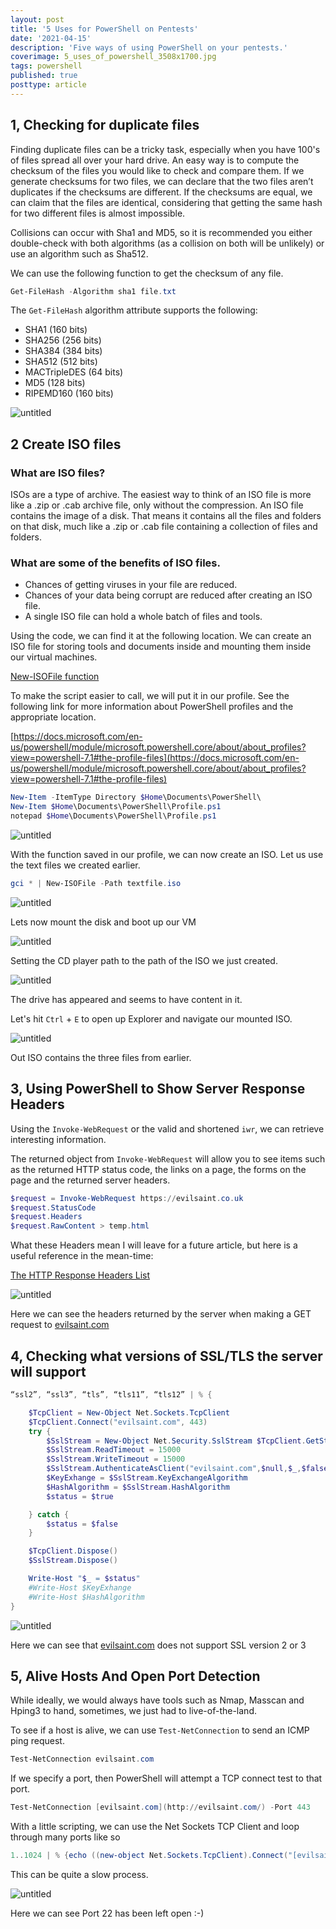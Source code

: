 ```yaml
---
layout: post
title: '5 Uses for PowerShell on Pentests'
date: '2021-04-15'
description: 'Five ways of using PowerShell on your pentests.'
coverimage: 5_uses_of_powershell_3508x1700.jpg
tags: powershell
published: true
posttype: article
---
```

## 1, Checking for duplicate files

Finding duplicate files can be a tricky task, especially when you have 100's of files spread all over your hard drive.  An easy way is to compute the checksum of the files you would like to check and compare them. If we generate checksums for two files, we can declare that the two files aren’t duplicates if the checksums are different. If the checksums are equal, we can claim that the files are identical, considering that getting the same hash for two different files is almost impossible.

Collisions can occur with Sha1 and MD5, so it is recommended you either double-check with both algorithms (as a collision on both will be unlikely) or use an algorithm such as Sha512.

We can use the following function to get the checksum of any file. 

```powershell
Get-FileHash -Algorithm sha1 file.txt
```

The `Get-FileHash` algorithm attribute supports the following:

- SHA1 (160 bits)
- SHA256 (256 bits)
- SHA384 (384 bits)
- SHA512 (512 bits)
- MACTripleDES (64 bits)
- MD5 (128 bits)
- RIPEMD160 (160 bits)

<img src="/static/ea89c0fc-5aea-4f88-9257-4ca0e3121921.png" class="img-fluid" alt="untitled">


## 2 Create ISO files

### What are ISO files?

ISOs are a type of archive. The easiest way to think of an ISO file is more like a .zip or .cab archive file, only without the compression. An ISO file contains the image of a disk. That means it contains all the files and folders on that disk, much like a .zip or .cab file containing a collection of files and folders.

### What are some of the benefits of ISO files.

- Chances of getting viruses in your file are reduced.
- Chances of your data being corrupt are reduced after creating an ISO file.
- A single ISO file can hold a whole batch of files and tools.

Using the code, we can find it at the following location. We can create an ISO file for storing tools and documents inside and mounting them inside our virtual machines. 

[New-ISOFile function](https://gallery.technet.microsoft.com/scriptcenter/New-ISOFile-function-a8deeffd)

To make the script easier to call, we will put it in our profile. See the following link for more information about PowerShell profiles and the appropriate location.

[https://docs.microsoft.com/en-us/powershell/module/microsoft.powershell.core/about/about_profiles?view=powershell-7.1#the-profile-files](https://docs.microsoft.com/en-us/powershell/module/microsoft.powershell.core/about/about_profiles?view=powershell-7.1#the-profile-files)

```powershell
New-Item -ItemType Directory $Home\Documents\PowerShell\
New-Item $Home\Documents\PowerShell\Profile.ps1
notepad $Home\Documents\PowerShell\Profile.ps1
```

<img src="/static/b997e7f9-e47c-4b85-8ca3-7973dd4dd150.png" class="img-fluid" alt="untitled">

With the function saved in our profile, we can now create an ISO. Let us use the text files we created earlier. 

```powershell
gci * | New-ISOFile -Path textfile.iso
```

<img src="/static/099f6a05-4dd0-48b1-93ef-f7f18d4987d3.png" class="img-fluid" alt="untitled">

Lets now mount the disk and boot up our VM

<img src="/static/a1907569-7cbb-4654-8c61-749523497c25.png" class="img-fluid" alt="untitled">

Setting the CD player path to the path of the ISO we just created. 

<img src="/static/98a87e5c-8ad8-452d-bd90-31f5e01e3f37.png" class="img-fluid" alt="untitled">


The drive has appeared and seems to have content in it.

Let's hit `Ctrl` + `E` to open up Explorer and navigate our mounted ISO.

<img src="/static/24ba6ce8-449c-4c35-ad9f-ebcb72de8954.png" class="img-fluid" alt="untitled">

Out ISO contains the three files from earlier. 

## 3, Using PowerShell to Show Server Response Headers

Using the `Invoke-WebRequest` or the valid and shortened `iwr`, we can retrieve interesting information. 

The returned object from `Invoke-WebRequest` will allow you to see items such as the returned HTTP status code, the links on a page, the forms on the page and the returned server headers. 

```powershell
$request = Invoke-WebRequest https://evilsaint.co.uk
$request.StatusCode
$request.Headers
$request.RawContent > temp.html
```

What these Headers mean I will leave for a future article, but here is a useful reference in the mean-time:

[The HTTP Response Headers List](https://flaviocopes.com/http-response-headers/)

<img src="/static/aee90e1c-ba46-4a56-920d-9b57a75268a8.png" class="img-fluid" alt="untitled">

Here we can see the headers returned by the server when making a GET request to [evilsaint.com](https://evilsaint.com)

## 4, Checking what versions of SSL/TLS the server will support

```powershell
“ssl2”, “ssl3”, “tls”, “tls11”, “tls12” | % {

    $TcpClient = New-Object Net.Sockets.TcpClient
    $TcpClient.Connect("evilsaint.com", 443)
    try {
        $SslStream = New-Object Net.Security.SslStream $TcpClient.GetStream()
        $SslStream.ReadTimeout = 15000
        $SslStream.WriteTimeout = 15000
        $SslStream.AuthenticateAsClient("evilsaint.com",$null,$_,$false)
        $KeyExhange = $SslStream.KeyExchangeAlgorithm
        $HashAlgorithm = $SslStream.HashAlgorithm
        $status = $true

    } catch {
        $status = $false
    }

    $TcpClient.Dispose()
    $SslStream.Dispose()

    Write-Host "$_ = $status"
    #Write-Host $KeyExhange
    #Write-Host $HashAlgorithm
}
```
<img src="/static/ee1e0133-5cee-4894-9031-35565478119d.png" class="img-fluid" alt="untitled">

Here we can see that [evilsaint.com](https://evilsaint.com) does not support SSL version 2 or 3

## 5, Alive Hosts And Open Port Detection

While ideally, we would always have tools such as Nmap, Masscan and Hping3 to hand, sometimes, we just had to live-of-the-land. 

To see if a host is alive, we can use `Test-NetConnection` to send an ICMP ping request. 

```powershell
Test-NetConnection evilsaint.com
```

If we specify a port, then PowerShell will attempt a TCP connect test to that port.

```powershell
Test-NetConnection [evilsaint.com](http://evilsaint.com/) -Port 443
```

With a little scripting, we can use the Net Sockets TCP Client and loop through many ports like so

```powershell
1..1024 | % {echo ((new-object Net.Sockets.TcpClient).Connect("[evilsaint.com](http://evilsaint.com/)",$*)) "Port $* is open!"} 2>$null
```

This can be quite a slow process.

<img src="/static/ca18b1d9-c600-48ae-9082-fd3ecbb01b35.png" class="img-fluid" alt="untitled">


Here we can see Port 22 has been left open :-)